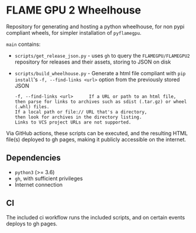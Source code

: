 # FLAME GPU 2 Wheelhouse

Repository for generating and hosting a python wheelhouse, for non pypi compliant wheels, for simpler installation of `pyflamegpu`.

`main` contains:

+ `scripts/get_release_json.py` - uses `gh` to query the `FLAMEGPU/FLAMEGPU2` repository for releases and their assets, storing to JSON on disk
+ `scripts/build_wheelhouse.py` - Generate a html file compliant with `pip install`'s `-f, --find-links <url>` option from the previously stored JSON

    ```text
    -f, --find-links <url>      If a URL or path to an html file, 
    then parse for links to archives such as sdist (.tar.gz) or wheel (.whl) files. 
    If a local path or file:// URL that's a directory, 
    then look for archives in the directory listing.
    Links to VCS project URLs are not supported.
    ```

Via GitHub actions, these scripts can be executed, and the resulting HTML file(s) deployed to gh pages, making it publicly accessible on the internet.

## Dependencies

+ `python3` (>= 3.6)
+ `gh`, with sufficient privileges
+ Internet connection


## CI

The included ci workflow runs the included scripts, and on certain events deploys to gh pages.
